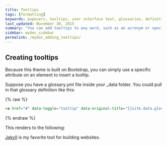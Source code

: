 ```yaml
---
title: Tooltips
tags: [formatting]
keywords: popovers, tooltips, user interface text, glossaries, definitions
last_updated: November 30, 2015
summary: "You can add tooltips to any word, such as an acronym or specialized term. Tooltips work well for glossary definitions, because you don't have to keep repeating the definition, nor do you assume the reader already knows the word's meaning."
sidebar: mydoc_sidebar
permalink: /mydoc_adding_tooltips/
---
```


## Creating tooltips
Because this theme is built on Bootstrap, you can simply use a specific attribute on an element to insert a tooltip. 

Suppose you have a glossary.yml file inside your \_data folder. You could pull in that glossary definition like this:

{% raw %} 
```html
<a href="#" data-toggle="tooltip" data-original-title="{{site.data.glossary.jekyll_platform}}">Jekyll</a> is my favorite tool for building websites.</a>
```
{% endraw %}

This renders to the following:

<a href="#" data-toggle="tooltip" data-original-title="{{site.data.glossary.jekyll_platform}}">Jekyll</a> is my favorite tool for building websites.</a>